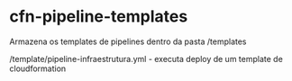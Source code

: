 # cfn-pipeline-templates

Armazena os templates de pipelines dentro da pasta /templates

/template/pipeline-infraestrutura.yml - executa deploy de um template de cloudformation
